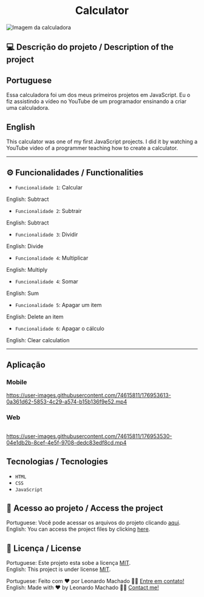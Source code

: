 <h1 align="center">Calculator</h1>

<img src="https://user-images.githubusercontent.com/74615811/176953781-401c77f2-7737-411f-b2c3-dfb0f4fb7936.png" alt="Imagem da calculadora">

## 💻 Descrição do projeto / Description of the project

<h2>Portuguese</h2> Essa calculadora foi um dos meus primeiros projetos em JavaScript. Eu o fiz assistindo a vídeo no YouTube de um programador ensinando a criar uma calculadora. <br>

<h2>English</h2> This calculator was one of my first JavaScript projects. I did it by watching a YouTube video of a programmer teaching how to create a calculator.

---

## ⚙️ Funcionalidades / Functionalities
- `Funcionalidade 1`: Calcular
        
English: Subtract

- `Funcionalidade 2`: Subtrair

English: Subtract

- `Funcionalidade 3`: Dividir

English: Divide

- `Funcionalidade 4`: Multiplicar

English: Multiply

- `Funcionalidade 4`: Somar

English: Sum

- `Funcionalidade 5`: Apagar um item

English: Delete an item

- `Funcionalidade 6`: Apagar o cálculo

English: Clear calculation

---

## Aplicação

### Mobile

<p align="center">

https://user-images.githubusercontent.com/74615811/176953613-0a361d62-5853-4c29-a574-b15b136f9e52.mp4

</p>

### Web

<p align="center" style="display: flex; align-items: flex-start; justify-content: center;">

https://user-images.githubusercontent.com/74615811/176953530-04e1db2b-8cef-4e5f-9708-dedc83edf8cd.mp4


</p>

## Tecnologias / Tecnologies
- ``HTML``
- ``CSS``
- ``JavaScript``

## 📁 Acesso ao projeto / Access the project

Portuguese: Você pode acessar os arquivos do projeto clicando [aqui](https://github.com/LeonardoMancilha/A-Calculator/find/main). <br>
English: You can access the project files by clicking [here](https://github.com/LeonardoMancilha/A-Calculator/find/main).

## 📝 Licença / License

Portuguese: Este projeto esta sobe a licença [MIT](./LICENSE). <br>
English: This project is under license [MIT](./LICENSE).

Portuguese: Feito com ❤️ por Leonardo Machado 👋🏽 [Entre em contato!](https://www.linkedin.com/in/leonardomancilha/) <br>
English: Made with ❤️ by Leonardo Machado 👋🏽 [Contact me!](https://www.linkedin.com/in/leonardomancilha/)
